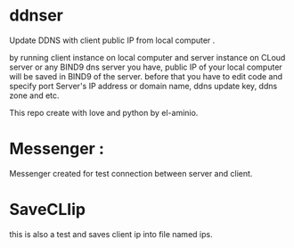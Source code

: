 # ddnser
Update DDNS with client public IP from local computer . 

by running client instance on local computer and server instance on CLoud server or any BIND9 dns server you have, public IP of your local computer will be saved in BIND9 of the server.
before that you have to edit code and specify port Server's IP address or domain name, ddns update key, ddns zone and etc.

This repo create with love and python by el-aminio.

# Messenger : 
Messenger created for test connection between server and client.

# SaveCLIip
this is also a test and saves client ip into file named ips. 


